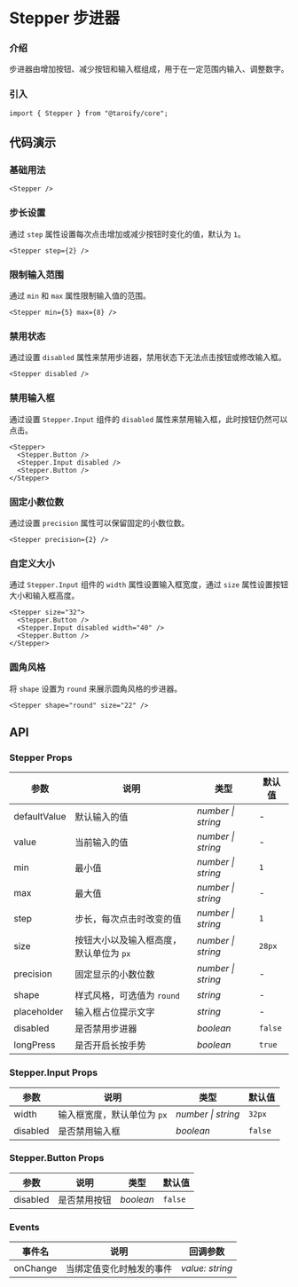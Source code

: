 # Stepper 步进器

### 介绍

步进器由增加按钮、减少按钮和输入框组成，用于在一定范围内输入、调整数字。

### 引入

```tsx
import { Stepper } from "@taroify/core";
```

## 代码演示

### 基础用法

```tsx
<Stepper />
```

### 步长设置

通过 `step` 属性设置每次点击增加或减少按钮时变化的值，默认为 `1`。

```tsx
<Stepper step={2} />
```

### 限制输入范围

通过 `min` 和 `max` 属性限制输入值的范围。

```tsx
<Stepper min={5} max={8} />
```

### 禁用状态

通过设置 `disabled` 属性来禁用步进器，禁用状态下无法点击按钮或修改输入框。

```tsx
<Stepper disabled />
```

### 禁用输入框

通过设置 `Stepper.Input` 组件的 `disabled` 属性来禁用输入框，此时按钮仍然可以点击。

```tsx
<Stepper>
  <Stepper.Button />
  <Stepper.Input disabled />
  <Stepper.Button />
</Stepper>
```

### 固定小数位数

通过设置 `precision` 属性可以保留固定的小数位数。

```tsx
<Stepper precision={2} />
```

### 自定义大小

通过 `Stepper.Input` 组件的 `width` 属性设置输入框宽度，通过 `size` 属性设置按钮大小和输入框高度。

```tsx
<Stepper size="32">
  <Stepper.Button />
  <Stepper.Input disabled width="40" />
  <Stepper.Button />
</Stepper>
```

### 圆角风格

将 `shape` 设置为 `round` 来展示圆角风格的步进器。

```tsx
<Stepper shape="round" size="22" />
```

## API

### Stepper Props

| 参数 | 说明 | 类型 | 默认值 |
| --- | --- | --- | --- |
| defaultValue | 默认输入的值 | _number \| string_ | - |
| value | 当前输入的值 | _number \| string_ | - |
| min | 最小值 | _number \| string_ | `1` |
| max | 最大值 | _number \| string_ | - |
| step | 步长，每次点击时改变的值 | _number \| string_ | `1` |
| size | 按钮大小以及输入框高度，默认单位为 `px` | _number \| string_ | `28px` |
| precision| 固定显示的小数位数 | _number \| string_ | - |
| shape | 样式风格，可选值为 `round` | _string_ | - |
| placeholder | 输入框占位提示文字 | _string_ | - |
| disabled | 是否禁用步进器 | _boolean_ | `false` |
| longPress | 是否开启长按手势 | _boolean_ | `true` |

### Stepper.Input Props

| 参数 | 说明 | 类型 | 默认值 |
| --- | --- | --- | --- |
| width | 输入框宽度，默认单位为 `px` | _number \| string_ | `32px` |
| disabled | 是否禁用输入框 | _boolean_ | `false` |

### Stepper.Button Props

| 参数 | 说明 | 类型 | 默认值 |
| --- | --- | --- | --- |
| disabled | 是否禁用按钮 | _boolean_ | `false` |

### Events

| 事件名 | 说明 | 回调参数 |
| --- | --- | --- |
| onChange | 当绑定值变化时触发的事件 | _value: string_ |
